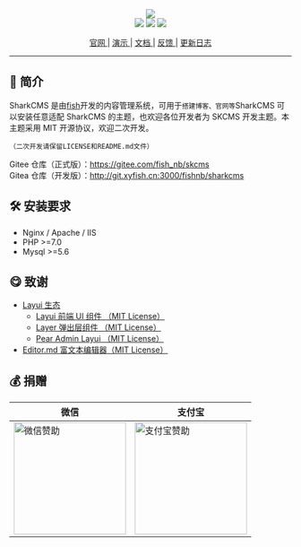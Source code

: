 <div align="center">
<a href="https://cms.xyfish.cn">
<img src="http://43.155.98.95:3000/fishnb/sharkcms/raw/branch/master/sk-include/static/img/logo.svg" />
</a>
<br>

<img src="https://img.shields.io/badge/PHP-%3E%3D7.0-orange"/>
<img src="https://img.shields.io/badge/license-MIT-green"/>
<img src="https://img.shields.io/badge/Mysql-%3E%3D5.6-blue"/>

[ 官网 ](https://sharkcms.icu/") |
[ 演示 ](https://demo.sharkcms.icu/)|
[ 文档 ](https://doc.sharkcms.icu/) |
[ 反馈 ](https://www.yuque.com/forms/share/22763685-8937-4beb-9683-ad0442f37b2f) |
[更新日志](https://www.yuque.com/fishnb/sn8ugg/zkdnnh)

</div>
<hr>

## 🎉 简介

SharkCMS 是由<a href="https://www.xyfish.cn/">fish</a>开发的内容管理系统，可用于<code>搭建博客、官网等</code>SharkCMS
可以安装任意适配 SharkCMS 的主题，也欢迎各位开发者为 SKCMS 开发主题。本主题采用 MIT 开源协议，欢迎二次开发。

`（二次开发请保留LICENSE和README.md文件）`

Gitee 仓库（正式版）：https://gitee.com/fish_nb/skcms<br>
Gitea 仓库（开发版）：http://git.xyfish.cn:3000/fishnb/sharkcms

## 🛠 安装要求

- Nginx / Apache / IIS
- PHP >=7.0
- Mysql >=5.6

## 😋 致谢

- [Layui 生态](https://layui.gitee.io/)
  - [Layui 前端 UI 组件 （MIT License）](https://gitee.com/layui/layui)
  - [Layer 弹出层组件 （MIT License）](https://gitee.com/layui/layer)
  - [Pear Admin Layui （MIT License）](https://gitee.com/pear-admin/Pear-Admin-Layui)
- [Editor.md 富文本编辑器（MIT License）](https://github.com/pandao/editor.md)

## 💰 <a id="zanzhu">捐赠</a>

<table class="layui-table">
  <colgroup>
    <col width="200">
    <col width="200">
    <col>
  </colgroup>
  <thead>
    <tr align="center">
      <th>微信</th>
      <th>支付宝</th>
    </tr> 
  </thead>
  <tbody>
    <tr>
      <td>
      <img height="200px" width="200px" src="http://43.155.98.95:3000/fishnb/sharkcms/raw/branch/master/sk-include/static/img/wxpay.png" alt="微信赞助"/>
      </td>
      <td>
      <img height="200px" width="200px" src="http://43.155.98.95:3000/fishnb/sharkcms/raw/branch/master/sk-include/static/img/alipay.png" alt="支付宝赞助"/>
      </td>
    </tr>
  </tbody>
</table>

